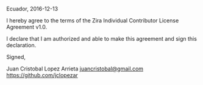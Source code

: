 Ecuador, 2016-12-13

I hereby agree to the terms of the Zira Individual Contributor License
Agreement v1.0.

I declare that I am authorized and able to make this agreement and sign this
declaration.

Signed,

Juan Cristobal Lopez Arrieta juancristobal@gmail.com https://github.com/jclopezar
